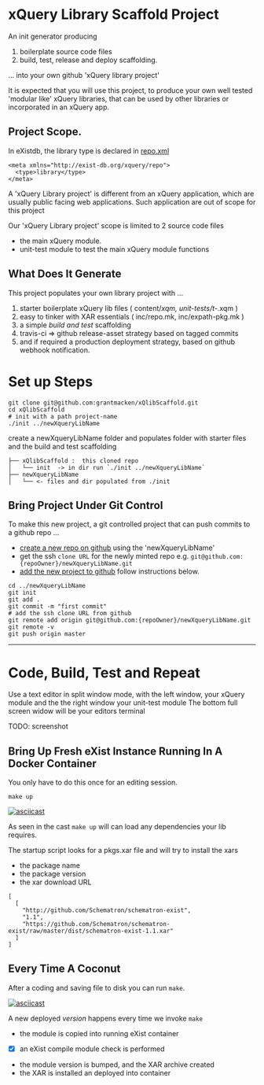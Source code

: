 
# xQuery Library Scaffold Project

An init generator producing 

 1. boilerplate source code files
 2. build, test, release and deploy scaffolding.

... into your own github 'xQuery library project'

It is expected that you will use this project,
to produce your own well tested 'modular like' xQuery libraries,
that can be used by other libraries or incorporated in an xQuery app.

## Project Scope.

In eXistdb, the library type is declared in [repo.xml](https://exist-db.org/exist/apps/doc/repo)

```
<meta xmlns="http://exist-db.org/xquery/repo">
  <type>library</type>
</meta>
```
A 'xQuery Library project' is different from an xQuery application, 
which are usually public facing web applications. 
Such application are out of scope for this project

Our 'xQuery Library project' scope is limited to 2 source code files

- the main xQuery module.
- unit-test module to test the main xQuery module functions








## What Does It Generate 

This project populates your own library project with ...
 1. starter boilerplate xQuery lib files ( content/*xqm, unit-tests/t-*.xqm )
 2. easy to tinker with XAR essentials ( inc/repo.mk, inc/expath-pkg.mk )
 3. a simple *build and test* scaffolding 
 4. travis-ci => github release-asset strategy based on tagged commits
 6. and if required a production deployment strategy, based on github webhook notification.

# Set up Steps

```
git clone git@github.com:grantmacken/xQlibScaffold.git
cd xQlibScaffold
# init with a path project-name 
./init ../newXqueryLibName
```
create a newXqueryLibName folder and populates folder with starter files
and the build and test scaffolding

```
├── xQlibScaffold :  this cloned repo
│   └── init  -> in dir run `./init ../newXqueryLibName`
├── newXqueryLibName
│   └── <- files and dir populated from ./init
```

## Bring Project Under Git Control

To make this new project, a git controlled project that can push commits 
to a github repo ...

 - [create a new repo on github](https://help.github.com/en/articles/creating-a-new-repository) 
using the 'newXqueryLibName' 
 - get the ssh `clone URL` for the newly minted repo e.g. `git@github.com:{repoOwner}/newXqueryLibName.git`
 - [add the new project to github](https://help.github.com/en/articles/adding-an-existing-project-to-github-using-the-command-line) follow instructions below.

```
cd ../newXqueryLibName
git init
git add .
git commit -m "first commit"
# add the ssh clone URL from github
git remote add origin git@github.com:{repoOwner}/newXqueryLibName.git
git remote -v
git push origin master
```

--------------------------------------------------

# Code, Build, Test and Repeat

Use a text editor in split window mode, 
with the left window, your xQuery module and the
the right window your unit-test module
The bottom full screen widow will be your editors terminal


TODO: screenshot


## Bring Up Fresh eXist Instance Running In A Docker Container

You only have to do this once for an editing session.

```
make up
```

[![asciicast](https://asciinema.org/a/232367.svg)](https://asciinema.org/a/232367)

As seen in the cast `make up` will can load any dependencies your lib requires.

The startup script looks for a pkgs.xar file and will try to install the xars

- the package name
- the package version
- the xar download URL

```
[
  [
    "http://github.com/Schematron/schematron-exist",
    "1.1",
    "https://github.com/Schematron/schematron-exist/raw/master/dist/schematron-exist-1.1.xar"
  ]
]
```

## Every Time A Coconut

After a coding and saving file to disk you can run `make`.

[![asciicast](https://asciinema.org/a/232374.svg)](https://asciinema.org/a/232374)

A new deployed *version* happens every time we invoke `make`

 - the module is copied into running eXist container
 - [x] an eXist compile module check is performed
 - the module version is bumped, and the XAR archive created
 - the XAR is installed an deployed into container
  









